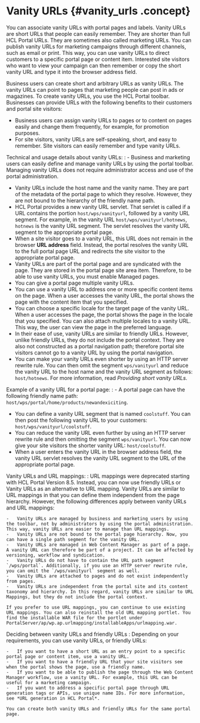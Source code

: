 # Vanity URLs {#vanity_urls .concept}

You can associate vanity URLs with portal pages and labels. Vanity URLs are short URLs that people can easily remember. They are shorter than full HCL Portal URLs. They are sometimes also called marketing URLs. You can publish vanity URLs for marketing campaigns through different channels, such as email or print. This way, you can use vanity URLs to direct customers to a specific portal page or content item. Interested site visitors who want to view your campaign can then remember or copy the short vanity URL and type it into the browser address field.

Business users can create short and arbitrary URLs as vanity URLs. The vanity URLs can point to pages that marketing people can post in ads or magazines. To create vanity URLs, you use the HCL Portal toolbar. Businesses can provide URLs with the following benefits to their customers and portal site visitors:

-   Business users can assign vanity URLs to pages or to content on pages easily and change them frequently, for example, for promotion purposes.
-   For site visitors, vanity URLs are self-speaking, short, and easy to remember. Site visitors can easily remember and type vanity URLs.

Technical and usage details about vanity URLs:
:   -   Business and marketing users can easily define and manage vanity URLs by using the portal toolbar. Managing vanity URLs does not require administrator access and use of the portal administration.
-   Vanity URLs include the host name and the vanity name. They are part of the metadata of the portal page to which they resolve. However, they are not bound to the hierarchy of the friendly name path.
-   HCL Portal provides a new vanity URL servlet. That servlet is called if a URL contains the portion `host/wps/vanityurl`, followed by a vanity URL segment. For example, in the vanity URL `host/wps/vanityurl/hotnews`, `hotnews` is the vanity URL segment. The servlet resolves the vanity URL segment to the appropriate portal page.
-   When a site visitor goes to a vanity URL, this URL does not remain in the browser **URL address** field. Instead, the portal resolves the vanity URL to the full portal page URL and redirects the site visitor to the appropriate portal page.
-   Vanity URLs are part of the portal page and are syndicated with the page. They are stored in the portal page site area item. Therefore, to be able to use vanity URLs, you must enable Managed pages.
-   You can give a portal page multiple vanity URLs.
-   You can use a vanity URL to address one or more specific content items on the page. When a user accesses the vanity URL, the portal shows the page with the content item that you specified.
-   You can choose a specific locale for the target page of the vanity URL. When a user accesses the page, the portal shows the page in the locale that you specified. You can also attach multiple locales to a vanity URL. This way, the user can view the page in the preferred language.
-   In their ease of use, vanity URLs are similar to friendly URLs. However, unlike friendly URLs, they do not include the portal context. They are also not constructed as a portal navigation path; therefore portal site visitors cannot go to a vanity URL by using the portal navigation.
-   You can make your vanity URLs even shorter by using an HTTP server rewrite rule. You can then omit the segment `wps/vanityurl` and reduce the vanity URL to the host name and the vanity URL segment as follows: `host/hotnews`. For more information, read *Providing short vanity URLs*.

Example of a vanity URL for a portal page:
:   -   A portal page can have the following friendly name path: `host/wps/portal/home/products/newandexiciting`.
-   You can define a vanity URL segment that is named `coolstuff`. You can then post the following vanity URL to your customers: `host/wps/vanityurl/coolstuff`.
-   You can reduce the vanity URL even further by using an HTTP server rewrite rule and then omitting the segment `wps/vanityurl`. You can now give your site visitors the shorter vanity URL: `host/coolstuff`.
-   When a user enters the vanity URL in the browser address field, the vanity URL servlet resolves the vanity URL segment to the URL of the appropriate portal page.

Vanity URLs and URL mappings:
:   URL mappings were deprecated starting with HCL Portal Version 8.5. Instead, you can now use friendly URLs or Vanity URLs as an alternative to URL mapping. Vanity URLs are similar to URL mappings in that you can define them independent from the page hierarchy. However, the following differences apply between vanity URLs and URL mappings:

    -   Vanity URLs are managed by business and marketing users by using the toolbar, not by administrators by using the portal administration. This way, vanity URLs are easier to manage than URL mappings.
    -   Vanity URLs are not bound to the portal page hierarchy. Now, you can have a single path segment for the vanity URL.
    -   Vanity URLs are managed in Web Content Manager as part of a page. A vanity URL can therefore be part of a project. It can be affected by versioning, workflow and syndication.
    -   Vanity URLs do not have to contain the URL path segment `/wps/portal`. Additionally, if you use an HTTP server rewrite rule, you can omit the `/wps/vanityurl` segment as well.
    -   Vanity URLs are attached to pages and do not exist independently from pages.
    -   Vanity URLs are independent from the portal site and its content taxonomy and hierarchy. In this regard, vanity URLs are similar to URL Mappings, but they do not include the portal context.

    If you prefer to use URL mappings, you can continue to use existing URL mappings. You can also reinstall the old URL mapping portlet. You find the installable WAR file for the portlet under PortalServer/ap/wp.ap.urlmapping/installableApps/urlmapping.war.

Deciding between vanity URLs and friendly URLs
:   Depending on your requirements, you can use vanity URLs, or friendly URLs:

    -   If you want to have a short URL as an entry point to a specific portal page or content item, use a vanity URL.
    -   If you want to have a friendly URL that your site visitors see when the portal shows the page, use a friendly name.
    -   If you want to be able to publish the page through the Web Content Manager workflow, use a vanity URL. For example, this URL can be useful for a marketing campaign.
    -   If you want to address a specific portal page through URL generation tags or APIs, use unique name IDs. For more information, see *URL generation in HCL Portal*.

    You can create both vanity URLs and friendly URLs for the same portal page.

